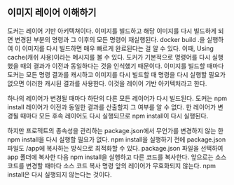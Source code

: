 ## 이미지 레이어 이해하기

도커는 레이어 기반 아키텍쳐이다. 이미지를 빌드하고 해당 이미지를 다시 빌드하게 되면 변경된 부분의 명령과 그 이후의 모든 명령이 재실행된다. docker build .을 실행하여 이 이미지를 다시 빌드하면 매우 빠르게 완료된다는 걸 알 수 있다. 이때, Using cache(캐쉬 사용)이라는 메시지를 볼 수 있다. 도커가 기본적으로 명령어를 다시 실행했을 때의 결과가 이전과 동일하다는 것을 인식했기 때문이다. 이미지를 빌드할 때마다 도커는 모든 명령 결과를 캐시하고 이미지를 다시 빌드할 때 명령을 다시 실행할 필요가 없으면 이러한 캐시된 결과를 사용한다. 이것을 레이어 기반 아키텍처라고 한다.

하나의 레이어가 변경될 때마다 하단의 다른 모든 레이어가 다시 빌드된다. 도커는 npm install 레이어가 이전과 동일한 결과를 산출할지 그 여부를 알 수 없다. 한 레이어가 변경될 때마다 모든 후속 레이어도 다시 실행되므로 npm install이 다시 실행된다.

하지만 프로젝트의 종속성을 관리하는 package.json에서 무언가를 변경하지 않는 한 npm install을 다시 실행할 필요가 없다. npm install을 실행하기 전에 package.json 파일도 /app에 복사하는 방식으로 최적화할 수 있다. package.json 파일을 선택하여 app 폴더에 복사한 다음 npm install을 실행하고 다른 코드를 복사한다. 앞으로는 소스 코드를 변경할 때마다 소스 코드 복사 명령 앞의 레이어가 무효화되지 않는다. npm install은 다시 실행되지 않는다는 것이다.
